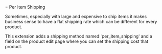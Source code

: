 = Per Item Shipping

Sometimes, especially with large and expensive to ship items
it makes business sense to have a flat shipping rate which
can be different for every product.

This extension adds a shipping method named 'per_item_shipping' and
a field on the product edit page where you can set the shipping 
cost that product. 

